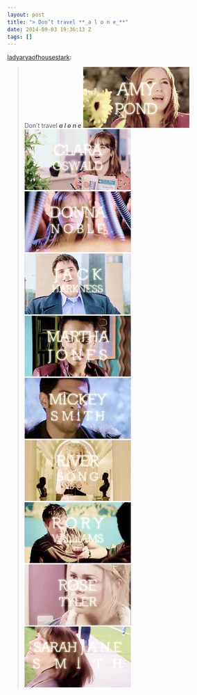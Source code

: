 ```yaml
---
layout: post
title: "> Don’t travel **_a l o n e_**"
date: 2014-09-03 19:36:13 Z
tags: []
---
```

[ladyaryaofhousestark](http://ladyaryaofhousestark.tumblr.com/post/96490282508/dont-travel-a-l-o-n-e):

> Don’t travel **_a l o n e_**
![](/media/2014/09/96558307199_0.gif)
![](/media/2014/09/96558307199_1.gif)
![](/media/2014/09/96558307199_2.gif)
![](/media/2014/09/96558307199_3.gif)
![](/media/2014/09/96558307199_4.gif)
![](/media/2014/09/96558307199_5.gif)
![](/media/2014/09/96558307199_6.gif)
![](/media/2014/09/96558307199_7.gif)
![](/media/2014/09/96558307199_8.gif)
![](/media/2014/09/96558307199_9.gif)
